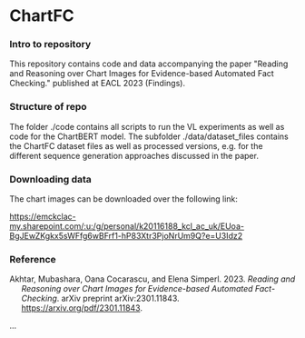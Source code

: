 # ChartFC

### Intro to repository
This repository contains code and data accompanying the paper "Reading and Reasoning over Chart Images for Evidence-based Automated Fact Checking." published at EACL 2023 (Findings).

### Structure of repo
The folder ./code contains all scripts to run the VL experiments as well as code for the ChartBERT model.
The subfolder ./data/dataset_files contains the ChartFC dataset files as well as processed versions, e.g. for the different sequence generation approaches discussed in the paper. 

### Downloading data
The chart images can be downloaded over the following link:

https://emckclac-my.sharepoint.com/:u:/g/personal/k20116188_kcl_ac_uk/EUoa-BgJEwZKgkx5sWFfg6wBFrf1-hP83Xtr3PjoNrUm9Q?e=U3Idz2

### Reference
<div id="refs" class="references csl-bib-body hanging-indent">

<div id="ref-akhtar2023" class="csl-entry">

Akhtar, Mubashara, Oana Cocarascu, and Elena Simperl. 2023. *Reading and Reasoning over Chart Images for Evidence-based Automated Fact-Checking*. arXiv preprint arXiv:2301.11843.
<https://arxiv.org/pdf/2301.11843>.

</div>

</div>
...

